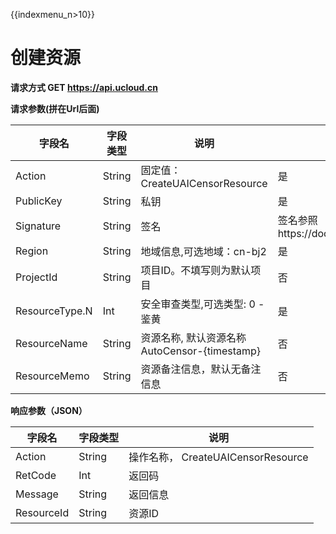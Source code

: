 {{indexmenu_n>10}}

#  创建资源

**请求方式 GET https://api.ucloud.cn**

**请求参数(拼在Url后面)**

| 字段名 | 字段类型 | 说明 | 是否必须 |
| ------ | -------- | ---- | -------- |
| Action | String | 固定值：CreateUAICensorResource | 是 |
| PublicKey | String | 私钥 | 是 |
| Signature | String | 签名 | 签名参照https://docs.ucloud.cn/api/summary/signature |
| Region | String | 地域信息,可选地域：cn-bj2 | 是 |
| ProjectId | String | 项目ID。不填写则为默认项目 | 否 |
| ResourceType.N | Int | 安全审查类型,可选类型: 0 - 鉴黄 | 是 |
| ResourceName | String | 资源名称, 默认资源名称AutoCensor-{timestamp} | 否 |
| ResourceMemo | String | 资源备注信息，默认无备注信息 | 否 |


**响应参数（JSON）**

| 字段名 | 字段类型 | 说明 |
| ------ | -------- | ---- |
| Action | String | 操作名称， CreateUAICensorResource |
| RetCode | Int | 返回码 |
| Message | String | 返回信息 |
| ResourceId | String | 资源ID |